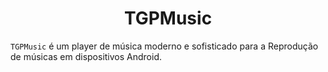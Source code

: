 <h1 align="center">TGPMusic</h1>

`TGPMusic` é um player de música moderno e sofisticado para a Reprodução de músicas em dispositivos Android.
